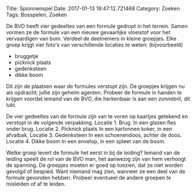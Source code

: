 Title: Spionnenspel
Date: 2017-01-13 19:47:12.721468
Category: Zoeken
Tags: Bosspelen, Zoeken

De BVO heeft vier gedeeltes van een formule gedropt in het terrein. Samen vormen ze de formule van een nieuwe gevaarlijke vloeistof voor het vervaardigen van bom. Verdeel de deelnemers in kleine groepjes. Elke groep krijgt vier foto's van verschillende locaties te weten: (bijvoorbeeld)

* bruggetje
* picknick plaats
* gedenksteen
* dikke boom





Dit zijn de plaatsen waar de formules verstopt zijn. De groepjes krijgen nu als opdracht; jullie zijn geheim agenten. Probeer de formule in handen te krijgen voordat iemand van de BVO, die herkenbaar is aan een zonnebril, dit lukt.

De vier gedeeltes van de formule zijn van te voren op kaartjes getekend en verstopt in de volgende verpakking.
Locatie 1. Brug.
In een glazen fles onder brug.
Locatie 2. Picknick plaats
In een kartonnen koker, in een afvalbak.
Locatie 3. Gedenksteen
In een schoenendoos, achter de doos.
Locatie 4. Dikke boom
In een envelop, in een spleet van de boom.

Welke groep levert de formule het eerst in bij de leiding? Iemand van de leiding speelt de rol van de BVO man, het aanwezig zijn van hem verhoogt de spanning.
De groepjes moeten er goed op toezien, dat ze niet worden gevolgd of bespied. Want niemand mag zien, wanneer ze een deel van de formule gevonden hebben. Probeer eventueel de andere groepen te misleiden of af te leiden.